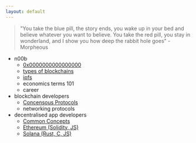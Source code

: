 ```yaml
---
layout: default
---
```


> "You take the blue pill, the story ends, you wake up in your bed and believe whatever you want to believe. You take the red pill, you stay in wonderland, and I show you how deep the rabbit hole goes" - Morpheous


- n00b
  - [0x0000000000000000](docs/0-intro-to-blockchain.md)
  - [types of blockchains](docs/1-blockchains-so-far.md)
  - [ipfs](docs/2-ipfs.md)
  - economics terms 101
  - career
- blockchain developers
  - [Concensous Protocols](docs/blockchain-developers/concensus-protocols.md)
  - networking protocols
- decentralised app developers
  - [Common Concepts](docs/decentralised-app-developers-guide/common-concepts.md)
  - [Ethereum (Solidity, JS)](docs/decentralised-app-developers-guide/ethereum-developers-guide.md)
  - [Solana (Rust, C, JS)](docs/decentralised-app-developers-guide/solana-developers-guide.md)